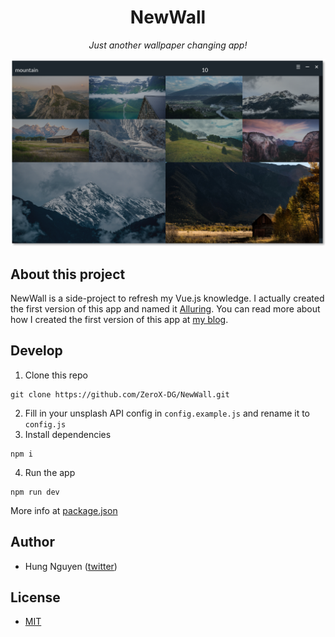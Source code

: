 <h1 align="center">NewWall</h1>
<p align="center"><i>Just another wallpaper changing app!</i></p>
<p align="center"><img src="assets/intro.png" /></p>

## About this project

NewWall is a side-project to refresh my Vue.js knowledge. I actually created the first version of this app and named it [Alluring](https://github.com/ZeroX-DG/Alluring). You can read more about how I created the first version of this app at [my blog](https://medium.com/the-z/the-making-of-a-wallpaper-changing-app-with-electron-and-vue-js-606e66b2a929).

## Develop

1. Clone this repo

```
git clone https://github.com/ZeroX-DG/NewWall.git
```

2. Fill in your unsplash API config in `config.example.js` and rename it to `config.js`
3. Install dependencies

```
npm i
```

4. Run the app

```
npm run dev
```

More info at [package.json](package.json)

## Author

- Hung Nguyen ([twitter](https://twitter.com/ZeroX_Hung))

## License

- [MIT](LICENSE)

